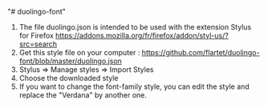 "# duolingo-font" 

1. The file duolingo.json is intended to be used with the extension Stylus for Firefox 
https://addons.mozilla.org/fr/firefox/addon/styl-us/?src=search
2. Get this style file on your computer : https://github.com/flartet/duolingo-font/blob/master/duolingo.json
3. Stylus => Manage styles => Import Styles
4. Choose the downloaded style 
5. If you want to change the font-family style, you can edit the style and replace the "Verdana" by another one.

